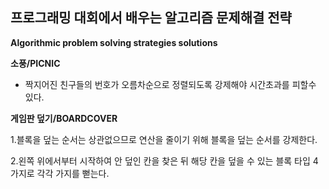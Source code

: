 프로그래밍 대회에서 배우는 알고리즘 문제해결 전략
--------------------------------------------------
**Algorithmic problem solving strategies solutions**

**소풍/PICNIC**

- 짝지어진 친구들의 번호가 오름차순으로 정렬되도록 강제해야 시간초과를 피할수 있다.

**게임판 덮기/BOARDCOVER**

1.블록을 덮는 순서는 상관없으므로 연산을 줄이기 위해 블록을 덮는 순서를 강제한다.

2.왼쪽 위에서부터 시작하여 안 덮인 칸을 찾은 뒤 해당 칸을 덮을 수 있는 블록 타입 4가지로 각각 가지를 뻗는다. 
